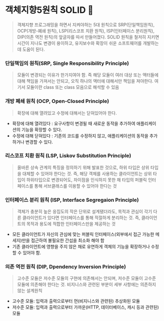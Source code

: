 # 객체지향5원칙 SOLID 📌
> 객체지향 프로그래밍을 하면서 지켜야하는 5대 원칙으로 SRP(단일책임원칙), OCP(개방-폐쇄 원칙), LSP(리스코프 치환 원칙), ISP(인터페이스 분리원칙),
> DIP(의존 역전 원칙)의 앞글자를 따서 만들어졌다. SOLID 원칙을 철저히 지키면 시간이 지나도 변경이 용이하고, 유지보수와 확장이 쉬운 소프트웨어를 개발하는데
> 도움이 된다.

### 단일책임의 원칙(SRP, Single Responsibility Principle)
> 모듈이 변경되는 이유가 한가지여야 함. 즉 해당 모듈이 여러 대상 또는 액터들에 대해 책임을 가져서는 안되고, 오직 하나의 액터에 대해서만 책임을 져야한다.
> 여기서 모듈이란 class 또는 class 모음으로 해석할 수 있음

### 개방 폐쇄 원칙 (OCP, Open-Closed Principle)
> 확장에 대해 열려있고 수정에 대해서는 닫혀있어야 한다.
* 확장에 대해 열려있다 : 요구사항이 변경될 때 새로운 동작을 추가하여 애플리케이션의 기능을 확장할 수 있다.
* 수정에 대해 닫혀있다 : 기존의 코드를 수정하지 않고, 애플리케이션의 동작을 추가하거나 변경할 수 있다.

### 리스코프 치환 원칙 (LSP, Liskov Substitution Principle)
> 올바른 상속 관계의 특징을 정의하기 위해 발표한 것으로, 하위 타입은 상위 타입을 대체할 수 있어야 한다는 것.
> 즉, 해당 객체를 사용하는 클라이언트는 상위 타입이 하위타입으로 변경되어도, 차이점을 인식하지 못한 채 타입의 퍼블릭 인터페이스를 통해
> 서브클래스를 이용할 수 있어야 한다는 것

### 인터페이스 분리 원칙 (ISP, Interface Segregaion Principle)
> 객체가 충분히 높은 응집도의 작은 단위로 설계됐더라도, 목적과 관심이 각기 다른 클라이언트가 있다면 인터페이스를 통해 적절하게 분리하는 것.
> 즉, 클라이언트의 목적과 용도에 적합한 인터페이스만을 제공하는 것
* 모든 클라이언트가 자신의 관심에 맞는 퍼블릭 인터페이스(외부에서 접근 가능한 메세지)만을 접근하여 불필요한 간섭을 최소화 해야 함
* 기존 클라이언트에 영향을 주지 않은 채로 유연하게 객체의 기능을 확장하거나 수정할 수 있어야 함.

### 의존 역전 원칙 (DIP, Dpendency Inversion Principle)
> 고수준 모듈은 저수준 모듈의 구현에 의존해서는 안되며, 저수준 모듈이 고수준 모듈에 의존해야 한다는 것.
> 비지니스와 관련된 부분이 세부 사항에는 의존하지 않는 설계원칙
* 고수준 모듈: 입력과 출력으로부터 먼(비지니스와 관련된) 추상화된 모듈
* 저수준 모듈: 입력과 출력으로부터 가까운(HTTP, 데이터베이스, 캐시 등과 관련된) 모듈
  
